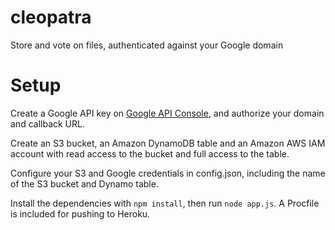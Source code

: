 cleopatra
=========

Store and vote on files, authenticated against your Google domain

Setup
======

Create a Google API key on [Google API Console](https://cloud.google.com/console), and authorize your domain and callback URL.

Create an S3 bucket, an Amazon DynamoDB table and an Amazon AWS IAM account with read access to the bucket and full access to the table.

Configure your S3 and Google credentials in config.json, including the name of the S3 bucket and Dynamo table.

Install the dependencies with `npm install`, then run `node app.js`. A Procfile is included for pushing to Heroku.


